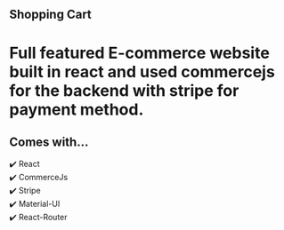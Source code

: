 ## Shopping Cart

# Full featured E-commerce website built in react and used commercejs for the backend with stripe for payment method.

## Comes with...

✔️ React\
✔️ CommerceJs\
✔️ Stripe\
✔️ Material-UI\
✔️ React-Router


